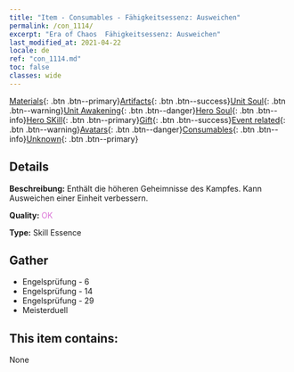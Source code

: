 ```yaml
---
title: "Item - Consumables - Fähigkeitsessenz: Ausweichen"
permalink: /con_1114/
excerpt: "Era of Chaos  Fähigkeitsessenz: Ausweichen"
last_modified_at: 2021-04-22
locale: de
ref: "con_1114.md"
toc: false
classes: wide
---
```

 [Materials](/ItemsDE/){: .btn .btn--primary}[Artifacts](/ItemsDE/Artifacts/){: .btn .btn--success}[Unit Soul](/ItemsDE/UnitSoul/){: .btn .btn--warning}[Unit Awakening](/ItemsDE/UnitAwakening/){: .btn .btn--danger}[Hero Soul](/ItemsDE/HeroSoul/){: .btn .btn--info}[Hero SKill](/ItemsDE/HeroSkill/){: .btn .btn--primary}[Gift](/ItemsDE/Gift/){: .btn .btn--success}[Event related](/ItemsDE/Events/){: .btn .btn--warning}[Avatars](/ItemsDE/Avatars/){: .btn .btn--danger}[Consumables](/ItemsDE/Consumables/){: .btn .btn--info}[Unknown](/ItemsDE/Unknown/){: .btn .btn--primary}

## Details
 **Beschreibung:** Enthält die höheren Geheimnisse des Kampfes. Kann Ausweichen einer Einheit verbessern.

 **Quality:** <span style="color: #DA70D6">OK</span>

 **Type:** Skill Essence

## Gather

*    Engelsprüfung - 6 
*    Engelsprüfung - 14 
*    Engelsprüfung - 29 
*    Meisterduell 

## This item contains:

  None

